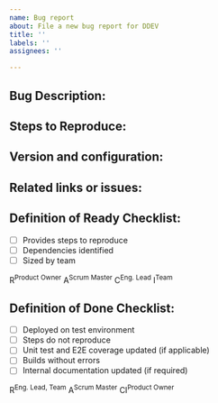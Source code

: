 ```yaml
---
name: Bug report
about: File a new bug report for DDEV
title: ''
labels: ''
assignees: ''

---
```


## Bug Description:


## Steps to Reproduce:


## Version and configuration:


## Related links or issues:


## Definition of Ready Checklist:

- [ ] Provides steps to reproduce
- [ ] Dependencies identified
- [ ] Sized by team
<!--- [ ] SLIs identified, where appropriate -->

R<sup>Product Owner</sup> A<sup>Scrum Master</sup> C<sup>Eng. Lead</sup> I<sup>Team</sup>

## Definition of Done Checklist:

- [ ] Deployed on test environment
- [ ] Steps do not reproduce
- [ ] Unit test and E2E coverage updated (if applicable)
- [ ] Builds without errors
- [ ] Internal documentation updated (if required)

R<sup>Eng. Lead, Team</sup> A<sup>Scrum Master</sup> CI<sup>Product Owner</sup>
